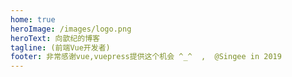```yaml
--- 
home: true
heroImage: /images/logo.png
heroText: 向歆纪的博客
tagline: (前端Vue开发者)
footer: 非常感谢vue,vuepress提供这个机会 ^_^  ,  @Singee in 2019  
---
```


<div style="height:200px;margin-bottom:100px;"></div>

<style>

body{
   
}
.navbar .site-name{
    animation: changeColor 3s linear infinite;
}
h1{
animation: changeColor 3s linear infinite;
    padding-top:60px;
}
@keyframes activning {
    0%{
        transform: rotate(0deg);
    }
    100%{
        transform: rotate(900deg);
    }
    
}
@keyframes changeColor {
    0%{color:#4e6e8e}
    50%{color:skyblue}
    100%{color:darkcyan}
}
</style>